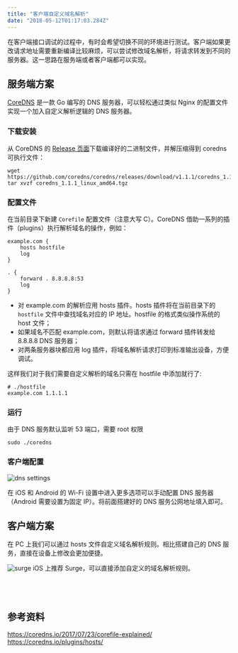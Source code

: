 ```yaml
---
title: "客户端自定义域名解析"
date: "2018-05-12T01:17:03.284Z"
---
```


在客户端接口调试的过程中，有时会希望切换不同的环境进行测试。客户端如果更改请求地址需要重新编译比较麻烦，可以尝试修改域名解析，将请求转发到不同的服务器。这一思路在服务端或者客户端都可以实现。

## 服务端方案

[CoreDNS](https://github.com/coredns/coredns) 是一款 Go 编写的 DNS 服务器，可以轻松通过类似 Nginx 的配置文件实现一个加入自定义解析逻辑的 DNS 服务器。

### 下载安装

从 CoreDNS 的 [Release 页面](https://github.com/coredns/coredns/releases)下载编译好的二进制文件，并解压缩得到 coredns 可执行文件：

```
wget https://github.com/coredns/coredns/releases/download/v1.1.1/coredns_1.1.1_linux_amd64.tgz
tar xvzf coredns_1.1.1_linux_amd64.tgz
```

###  配置文件

在当前目录下新建 `Corefile` 配置文件（注意大写 C）。CoreDNS 借助一系列的插件（plugins）执行解析域名的操作，例如：

```
example.com {
    hosts hostfile
    log
}

. {
    forward . 8.8.8.8:53
    log
}
```

* 对 example.com 的解析应用 hosts 插件。hosts 插件将在当前目录下的`hostfile` 文件中查找域名对应的 IP 地址。hostfile 的格式类似操作系统的 host 文件；
* 如果域名不匹配 example.com，则默认将请求通过 forward 插件转发给 8.8.8.8 DNS 服务器；
* 对两条服务器块都应用 log 插件，将域名解析请求打印到标准输出设备，方便调试。

这样我们对于我们需要自定义解析的域名只需在 hostfile 中添加就行了:

```
# ./hostfile
example.com 1.1.1.1
```

### 运行

由于 DNS 服务默认监听 53 端口，需要 root 权限

```
sudo ./coredns
```

### 客户端配置

![dns settings](https://static.yujinyan.me/images/2018-05/ios-android-network-setting.jpg)

在 iOS 和 Android 的 Wi-Fi 设置中进入更多选项可以手动配置 DNS 服务器（Android 需要设置为固定 IP）。将前面搭建好的 DNS 服务公网地址填入即可。

## 客户端方案
在 PC 上我们可以通过 hosts 文件自定义域名解析规则。相比搭建自己的 DNS 服务，直接在设备上修改会更加便捷。

![surge](https://static.yujinyan.me/images/2018-05/surge.png)
iOS 上推荐 Surge，可以直接添加自定义的域名解析规则。 

<a href="https://itunes.apple.com/cn/app/surge-3-web-developer-tool/id1329879957?mt=8" style="display:inline-block;overflow:hidden;background:url(https://linkmaker.itunes.apple.com/assets/shared/badges/zh-cht/appstore-lrg.svg) no-repeat;width:135px;height:40px;background-size:contain;"></a>

## 参考资料
https://coredns.io/2017/07/23/corefile-explained/
https://coredns.io/plugins/hosts/
 